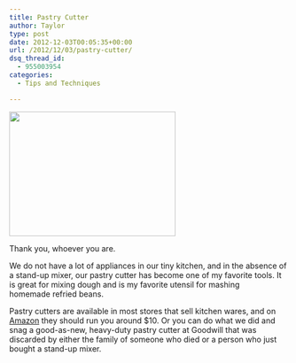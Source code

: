 ```yaml
---
title: Pastry Cutter
author: Taylor
type: post
date: 2012-12-03T00:05:35+00:00
url: /2012/12/03/pastry-cutter/
dsq_thread_id:
  - 955003954
categories:
  - Tips and Techniques

---
```

<div style="width: 310px" class="wp-caption alignright">
  <a href="{{% mediaroot %}}uploads/2012/12/PC021959.jpg" rel="lightbox[2186]"><img class="size-medium wp-image-2189" title="Pastry Cutter" src="{{% mediaroot %}}uploads/2012/12/PC021959-300x225.jpg" alt="" width="300" height="225" /></a>
  
  <p class="wp-caption-text">
    Thank you, whoever you are.
  </p>
</div>

We do not have a lot of appliances in our tiny kitchen, and in the absence of a stand-up mixer, our pastry cutter has become one of my favorite tools. It is great for mixing dough and is my favorite utensil for mashing homemade refried beans.

Pastry cutters are available in most stores that sell kitchen wares, and on [Amazon][1] they should run you around $10. Or you can do what we did and snag a good-as-new, heavy-duty pastry cutter at Goodwill that was discarded by either the family of someone who died or a person who just bought a stand-up mixer.

 [1]: http://www.amazon.com/gp/product/B000QJE48O/ref=as_li_ss_tl?ie=UTF8&camp=1789&creative=390957&creativeASIN=B000QJE48O&linkCode=as2&tag=cosepkitch-20